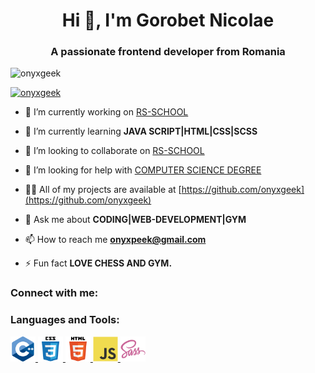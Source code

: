 <h1 align="center">Hi 👋, I'm Gorobet Nicolae</h1>
<h3 align="center">A passionate frontend developer from Romania</h3>

<p align="left"> <img src="https://komarev.com/ghpvc/?username=onyxgeek&label=Profile%20views&color=0e75b6&style=flat" alt="onyxgeek" /> </p>

<p align="left"> <a href="https://github.com/ryo-ma/github-profile-trophy"><img src="https://github-profile-trophy.vercel.app/?username=onyxgeek" alt="onyxgeek" /></a> </p>

- 🔭 I’m currently working on [RS-SCHOOL](https://rs.school/)

- 🌱 I’m currently learning **JAVA SCRIPT|HTML|CSS|SCSS**

- 👯 I’m looking to collaborate on [RS-SCHOOL](https://rs.school/)

- 🤝 I’m looking for help with [COMPUTER SCIENCE DEGREE](https://aciee.ugal.ro/)

- 👨‍💻 All of my projects are available at [https://github.com/onyxgeek](https://github.com/onyxgeek)

- 💬 Ask me about **CODING|WEB-DEVELOPMENT|GYM**

- 📫 How to reach me **onyxpeek@gmail.com**

- ⚡ Fun fact **LOVE CHESS AND GYM.**

<h3 align="left">Connect with me:</h3>
<p align="left">
</p>

<h3 align="left">Languages and Tools:</h3>
<p align="left"> <a href="https://www.w3schools.com/cpp/" target="_blank" rel="noreferrer"> <img src="https://raw.githubusercontent.com/devicons/devicon/master/icons/cplusplus/cplusplus-original.svg" alt="cplusplus" width="40" height="40"/> </a> <a href="https://www.w3schools.com/css/" target="_blank" rel="noreferrer"> <img src="https://raw.githubusercontent.com/devicons/devicon/master/icons/css3/css3-original-wordmark.svg" alt="css3" width="40" height="40"/> </a> <a href="https://www.w3.org/html/" target="_blank" rel="noreferrer"> <img src="https://raw.githubusercontent.com/devicons/devicon/master/icons/html5/html5-original-wordmark.svg" alt="html5" width="40" height="40"/> </a> <a href="https://developer.mozilla.org/en-US/docs/Web/JavaScript" target="_blank" rel="noreferrer"> <img src="https://raw.githubusercontent.com/devicons/devicon/master/icons/javascript/javascript-original.svg" alt="javascript" width="40" height="40"/> </a> <a href="https://sass-lang.com" target="_blank" rel="noreferrer"> <img src="https://raw.githubusercontent.com/devicons/devicon/master/icons/sass/sass-original.svg" alt="sass" width="40" height="40"/> </a> </p>


